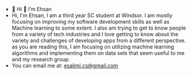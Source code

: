 - 👋 Hi 👀 I’m Ehsan
- Hi, I'm Ehsan, I am a third year SC student at Windsor. I am mostly focusing on improving my software development skills as well as Machine learning to some extent. I also am trying to get to know people from a variety of tech industries and I love getting to know about the variety and challenges of developing apps from a different perspective. as you are reading this, I am focusing on utilizing machine learning algorithms and implementing them on data sets that seem useful to me and my research group.
- You can email me at: esalimi.cs@gmail.com
<!---
EhsanSl/EhsanSl is a ✨ special ✨ repository because its `README.md` (this file) appears on your GitHub profile.
You can click the Preview link to take a look at your changes.
--->
